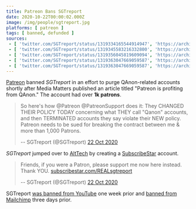 ```yaml
---
title: Patreon Bans SGTreport
date: 2020-10-22T00:00:02.000Z
image: /img/people/sgtreport.jpg
platforms: [ patreon ]
tags: [ banned, defunded ]
sources:
 - [ 'twitter.com/SGTreport/status/1319334165544914947', 'https://archive.is/7ugdV' ]
 - [ 'twitter.com/SGTreport/status/1319345583216332800', 'https://archive.is/IqgWk' ]
 - [ 'twitter.com/SGTreport/status/1319356045819609094', 'https://archive.is/mXAzK' ]
 - [ 'twitter.com/SGTreport/status/1319363047669059587', 'https://archive.is/EZyPT' ]
 - [ 'twitter.com/SGTreport/status/1319363047669059587', 'https://archive.is/EZyPT' ]
---
```


[Patreon](/patreon/) banned _SGTreport_ in an effort to purge QAnon-related
accounts shortly after Media Matters published an article titled "Patreon is
profiting from QAnon." The account had over **1k patrons**.

> So here's how @Patreon @PatreonSupport does it: They CHANGED THEIR POLICY
> TODAY concerning what THEY call "Qanon" accounts, and then TERMINATED
> accounts they say violate their NEW policy. Patreon needs to be sued for
> breaking the contract between me & more than 1,000 Patrons.
>
> -- SGTreport (@SGTreport) [22 Oct 2020](https://archive.is/IqgWk#selection-553.0-577.238)

_SGTreport_ jumped over to [AltTech](/alttech/) by creating a
[SubscribeStar](/alttech/subscribestar/) account.

> Friends, if you were a Patron, please support me now here instead. Thank YOU.
> [subscribestar.com/REALsgtreport](https://www.subscribestar.com/REALsgtreport)
>
> -- SGTreport (@SGTreport) [22 Oct 2020](https://archive.is/EZyPT)

SGTreport [was banned from YouTube](/events/youtube-bans-sgtreport/) one week
prior and [banned from Mailchimp](/events/mailchimp-bans-sgtreport/) three days
prior.
